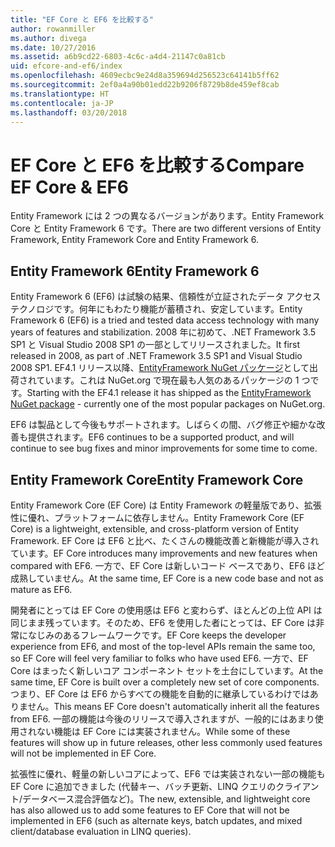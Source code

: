 ```yaml
---
title: "EF Core と EF6 を比較する"
author: rowanmiller
ms.author: divega
ms.date: 10/27/2016
ms.assetid: a6b9cd22-6803-4c6c-a4d4-21147c0a81cb
uid: efcore-and-ef6/index
ms.openlocfilehash: 4609ecbc9e24d8a359694d256523c64141b5ff62
ms.sourcegitcommit: 2ef0a4a90b01edd22b9206f8729b8de459ef8cab
ms.translationtype: HT
ms.contentlocale: ja-JP
ms.lasthandoff: 03/20/2018
---
```

# <a name="compare-ef-core--ef6"></a><span data-ttu-id="da90b-102">EF Core と EF6 を比較する</span><span class="sxs-lookup"><span data-stu-id="da90b-102">Compare EF Core & EF6</span></span>

<span data-ttu-id="da90b-103">Entity Framework には 2 つの異なるバージョンがあります。Entity Framework Core と Entity Framework 6 です。</span><span class="sxs-lookup"><span data-stu-id="da90b-103">There are two different versions of Entity Framework, Entity Framework Core and Entity Framework 6.</span></span>

## <a name="entity-framework-6"></a><span data-ttu-id="da90b-104">Entity Framework 6</span><span class="sxs-lookup"><span data-stu-id="da90b-104">Entity Framework 6</span></span>

<span data-ttu-id="da90b-105">Entity Framework 6 (EF6) は試験の結果、信頼性が立証されたデータ アクセス テクノロジです。何年にもわたり機能が蓄積され、安定しています。</span><span class="sxs-lookup"><span data-stu-id="da90b-105">Entity Framework 6 (EF6) is a tried and tested data access technology with many years of features and stabilization.</span></span> <span data-ttu-id="da90b-106">2008 年に初めて、.NET Framework 3.5 SP1 と Visual Studio 2008 SP1 の一部としてリリースされました。</span><span class="sxs-lookup"><span data-stu-id="da90b-106">It first released in 2008, as part of .NET Framework 3.5 SP1 and Visual Studio 2008 SP1.</span></span> <span data-ttu-id="da90b-107">EF4.1 リリース以降、[EntityFramework NuGet パッケージ](https://www.nuget.org/packages/EntityFramework/)として出荷されています。これは NuGet.org で現在最も人気のあるパッケージの 1 つです。</span><span class="sxs-lookup"><span data-stu-id="da90b-107">Starting with the EF4.1 release it has shipped as the [EntityFramework NuGet package](https://www.nuget.org/packages/EntityFramework/) - currently one of the most popular packages on NuGet.org.</span></span>

<span data-ttu-id="da90b-108">EF6 は製品として今後もサポートされます。しばらくの間、バグ修正や細かな改善も提供されます。</span><span class="sxs-lookup"><span data-stu-id="da90b-108">EF6 continues to be a supported product, and will continue to see bug fixes and minor improvements for some time to come.</span></span>

## <a name="entity-framework-core"></a><span data-ttu-id="da90b-109">Entity Framework Core</span><span class="sxs-lookup"><span data-stu-id="da90b-109">Entity Framework Core</span></span>

<span data-ttu-id="da90b-110">Entity Framework Core (EF Core) は Entity Framework の軽量版であり、拡張性に優れ、プラットフォームに依存しません。</span><span class="sxs-lookup"><span data-stu-id="da90b-110">Entity Framework Core (EF Core) is a lightweight, extensible, and cross-platform version of Entity Framework.</span></span> <span data-ttu-id="da90b-111">EF Core は EF6 と比べ、たくさんの機能改善と新機能が導入されています。</span><span class="sxs-lookup"><span data-stu-id="da90b-111">EF Core introduces many improvements and new features when compared with EF6.</span></span> <span data-ttu-id="da90b-112">一方で、EF Core は新しいコード ベースであり、EF6 ほど成熟していません。</span><span class="sxs-lookup"><span data-stu-id="da90b-112">At the same time, EF Core is a new code base and not as mature as EF6.</span></span>

<span data-ttu-id="da90b-113">開発者にとっては EF Core の使用感は EF6 と変わらず、ほとんどの上位 API は同じまま残っています。そのため、EF6 を使用した者にとっては、EF Core は非常になじみのあるフレームワークです。</span><span class="sxs-lookup"><span data-stu-id="da90b-113">EF Core keeps the developer experience from EF6, and most of the top-level APIs remain the same too, so EF Core will feel very familiar to folks who have used EF6.</span></span> <span data-ttu-id="da90b-114">一方で、EF Core はまったく新しいコア コンポーネント セットを土台にしています。</span><span class="sxs-lookup"><span data-stu-id="da90b-114">At the same time, EF Core is built over a completely new set of core components.</span></span> <span data-ttu-id="da90b-115">つまり、EF Core は EF6 からすべての機能を自動的に継承しているわけではありません。</span><span class="sxs-lookup"><span data-stu-id="da90b-115">This means EF Core doesn't automatically inherit all the features from EF6.</span></span> <span data-ttu-id="da90b-116">一部の機能は今後のリリースで導入されますが、一般的にはあまり使用されない機能は EF Core には実装されません。</span><span class="sxs-lookup"><span data-stu-id="da90b-116">While some of these features will show up in future releases, other less commonly used features will not be implemented in EF Core.</span></span>

<span data-ttu-id="da90b-117">拡張性に優れ、軽量の新しいコアによって、EF6 では実装されない一部の機能も EF Core に追加できました (代替キー、バッチ更新、LINQ クエリのクライアント/データベース混合評価など)。</span><span class="sxs-lookup"><span data-stu-id="da90b-117">The new, extensible, and lightweight core has also allowed us to add some features to EF Core that will not be implemented in EF6 (such as alternate keys, batch updates, and mixed client/database evaluation in LINQ queries).</span></span>
